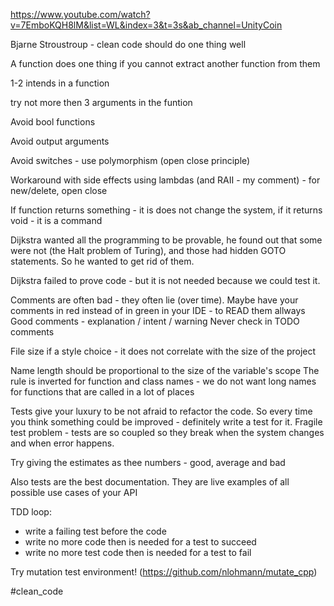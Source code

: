 https://www.youtube.com/watch?v=7EmboKQH8lM&list=WL&index=3&t=3s&ab_channel=UnityCoin

Bjarne Stroustroup - clean code should do one thing well

A function does one thing if you cannot extract another function from them

1-2 intends in a function

try not more then 3 arguments in the funtion

Avoid bool functions

Avoid output arguments

Avoid switches - use polymorphism (open close principle)

Workaround with side effects using lambdas (and RAII - my comment) - for new/delete, open close

If function returns something - it is does not change the system, if it returns void - it is a command

Dijkstra wanted all the programming to be provable, he found out that some were not (the Halt problem of Turing), and those had hidden GOTO statements. So he wanted to get rid of them. 

Dijkstra failed to prove code - but it is not needed because we could test it.

Comments are often bad - they often lie (over time). Maybe have your comments in red instead of in green in your IDE - to READ them allways
Good comments - explanation / intent / warning
Never check in TODO comments

File size if a style choice - it does not correlate with the size of the project

Name length should be proportional to the size of the variable's scope
The rule is inverted for function and class names - we do not want long names for functions that are called in a lot of places

Tests give your luxury to be not afraid to refactor the code.
So every time you think something could be improved - definitely write a test for it.
Fragile test problem - tests are so coupled so they break when the system changes and when error happens.

Try giving the estimates as thee numbers - good, average and bad

Also tests are the best documentation. They are live examples of all possible use cases of your API

TDD loop:
 - write a failing test before the code
 - write no more code then is needed for a test to succeed
 - write no more test code then is needed for a test to fail

Try mutation test environment! (https://github.com/nlohmann/mutate_cpp)




#clean_code
